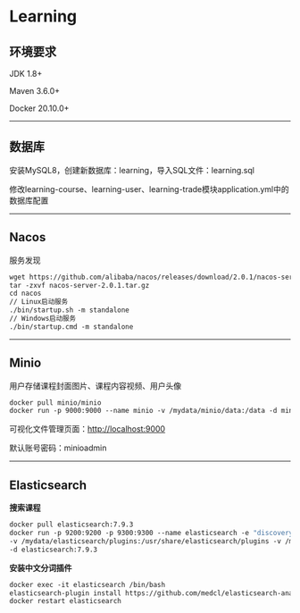 # Learning

## 环境要求

JDK 1.8+

Maven 3.6.0+

Docker 20.10.0+

------

## 数据库

安装MySQL8，创建新数据库：learning，导入SQL文件：learning.sql

修改learning-course、learning-user、learning-trade模块application.yml中的数据库配置

------

## Nacos

服务发现

```dockerfile
wget https://github.com/alibaba/nacos/releases/download/2.0.1/nacos-server-2.0.1.tar.gz
tar -zxvf nacos-server-2.0.1.tar.gz
cd nacos
// Linux启动服务
./bin/startup.sh -m standalone
// Windows启动服务
./bin/startup.cmd -m standalone
```

------

## Minio

用户存储课程封面图片、课程内容视频、用户头像

```dockerfile
docker pull minio/minio
docker run -p 9000:9000 --name minio -v /mydata/minio/data:/data -d minio/minio server /data
```

可视化文件管理页面：[http://localhost:9000](http://localhost:9000/)

默认账号密码：minioadmin

------

## Elasticsearch

**搜索课程**

```dockerfile
docker pull elasticsearch:7.9.3
docker run -p 9200:9200 -p 9300:9300 --name elasticsearch -e "discovery.type=single-node" -e "cluster.name=elasticsearch" \
-v /mydata/elasticsearch/plugins:/usr/share/elasticsearch/plugins -v /mydata/elasticsearch/data:/usr/share/elasticsearch/data \
-d elasticsearch:7.9.3
```

**安装中文分词插件**

```dockerfile
docker exec -it elasticsearch /bin/bash
elasticsearch-plugin install https://github.com/medcl/elasticsearch-analysis-ik/releases/download/v7.9.3/elasticsearch-analysis-ik-7.9.3.zip
docker restart elasticsearch
```